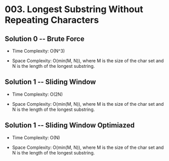 # 003. Longest Substring Without Repeating Characters

## Solution 0 -- Brute Force

* Time Complexity: O(N^3)

* Space Complexity: O(min(M, N)), where M is the size of the char set and N is the length of the longest substring.

## Solution 1 -- Sliding Window

* Time Complexity: O(2N)

* Space Complexity: O(min(M, N)), where M is the size of the char set and N is the length of the longest substring.

## Solution 1 -- Sliding Window Optimiazed

* Time Complexity: O(N)

* Space Complexity: O(min(M, N)), where M is the size of the char set and N is the length of the longest substring.
